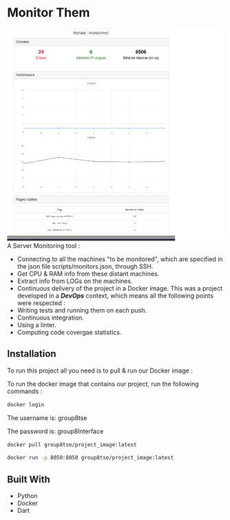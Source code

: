 # Monitor Them
![monitor]
A Server Monitoring tool :
* Connecting to all the machines "to be monitored", which are specified in the json file scripts/monitors.json, through SSH.
* Get CPU & RAM info from these distant machines.
* Extract info from LOGs on the machines.
* Continuous delivery of the project in a Docker image.
This was a project developed in a ***DevOps*** context, which means all the following points were respected : 
* Writing tests and running them on each push.
* Continuous integration.
* Using a linter.
* Computing code covergae statistics.

## Installation
To run this project all you need is to pull & run our Docker image :

To run the docker image that contains our project, run the following commands :

```bash
docker login
```
The username is: group8tse

The password is: group8Interface

```bash
docker pull group8tse/project_image:latest
```
```bash
docker run -p 8050:8050 group8tse/project_image:latest
```

## Built With
* Python
* Docker
* Dart

[monitor]: images/landing.png
